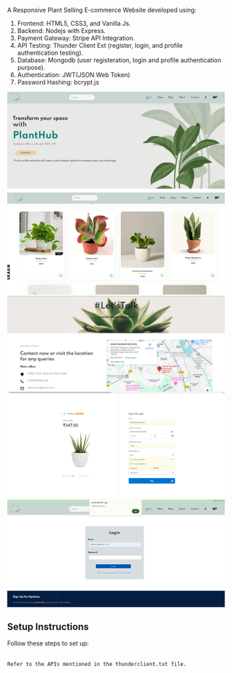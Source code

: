 A Responsive Plant Selling E-commerce Website developed using: 
1. Frontend: HTML5, CSS3, and Vanilla Js. 
2. Backend: Nodejs with Express.
3. Payment Gateway: Stripe API Integration. 
4. API Testing: Thunder Client Ext (register, login, and profile authentication testing).  
5. Database: Mongodb (user registeration, login and profile authentication purpose).
6. Authentication: JWT(JSON Web Token)
7. Password Hashing: bcrypt.js


![ss1](website/assets/css/images/sample/ss1.png)
![ss2](website/assets/css/images/sample/ss2.png)
![ss3](website/assets/css/images/sample/ss3.png)
![ss4](website/assets/css/images/sample/ss4.png)
![ss5](website/assets/css/images/sample/ss5.png)


## Setup Instructions
Follow these steps to set up:  
```bash 

Refer to the APIs mentioned in the thunderclient.txt file.



